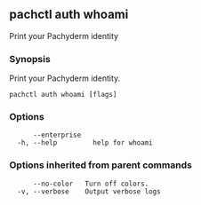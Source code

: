 ## pachctl auth whoami

Print your Pachyderm identity

### Synopsis

Print your Pachyderm identity.

```
pachctl auth whoami [flags]
```

### Options

```
      --enterprise   
  -h, --help         help for whoami
```

### Options inherited from parent commands

```
      --no-color   Turn off colors.
  -v, --verbose    Output verbose logs
```


